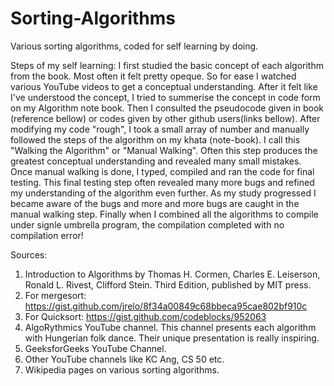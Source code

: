 # Sorting-Algorithms
Various sorting algorithms, coded for self learning by doing.

Steps of my self learning:
I first studied the basic concept of each algorithm from the book. Most often it felt pretty opeque. So for ease I watched various YouTube videos to get a conceptual understanding. After it felt like I've understood the concept, I tried to summerise the concept in code form on my Algorithm note book. Then I consulted the pseudocode given in book (reference bellow) or codes given by other github users(links bellow). After modifying my code "rough", I took a small array of number and manually followed the steps of the algorithm on my khata (note-book). I call this "Walking the Algorithm" or "Manual Walking". Often this step produces the greatest conceptual understanding and revealed many small mistakes. Once manual walking is done, I typed, compiled and ran the code for final testing. This final testing step often revealed many more bugs and refined my understanding of the algorithm even further. As my study progressed I became aware of the bugs and more and more bugs are caught in the manual walking step. Finally when I combined all the algorithms to compile under signle umbrella program, the compilation completed with no compilation error!

Sources:
1. Introduction to Algorithms by Thomas H. Cormen, Charles E. Leiserson, Ronald L. Rivest, Clifford Stein. Third Edition, published by MIT press.
2. For mergesort: https://gist.github.com/jrelo/8f34a00849c68bbeca95cae802bf910c
3. For Quicksort: https://gist.github.com/codeblocks/952063
4. AlgoRythmics YouTube channel. This channel presents each algorithm with Hungerian folk dance. Their unique presentation is really inspiring.
5. GeeksforGeeks YouTube Channel.
6. Other YouTube channels like KC Ang, CS 50 etc.
7. Wikipedia pages on various sorting algorithms.
